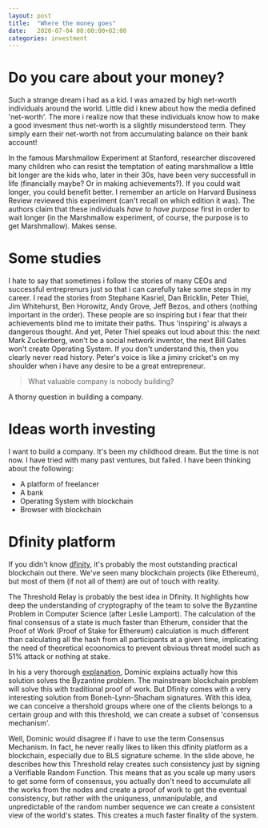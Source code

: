 ```yaml
---
layout: post
title:  "Where the money goes"
date:   2020-07-04 00:00:00+02:00
categories: investment
---
```


# Do you care about your money?
Such a strange dream i had as a kid. I was amazed by high net-worth individuals around the world. Little did i knew about how the media defined 'net-worth'. The more i realize now that these individuals know how to make a good invesment thus net-worth is a slightly misunderstood term. They simply earn their net-worth not from accumulating balance on their bank account!

In the famous Marshmallow Experiment at Stanford, researcher discovered many children who can resist the temptation of eating  marshmallow a little bit longer are the kids who, later in their 30s, have been very successfull in life (financially maybe? Or in making achievements?). 
If you could wait longer, you could benefit better. I remember an article on Harvard Business Review reviewed this experiment (can't recall on which edition it was). The authors claim that these individuals *have to have purpose* first in order to wait longer (in the Marshmallow experiment, of course, the purpose is to get Marshmallow).
Makes sense. 

# Some studies
I hate to say that sometimes i follow the stories of many CEOs and successful entreprenurs just so that i can carefully take some steps in my career. I read the stories from Stephane Kasriel, Dan Bricklin, Peter Thiel, Jim Whitehurst, Ben Horowitz, Andy Grove, Jeff Bezos, and others (nothing important in the order). 
These people are so inspiring but i fear that their achievements blind me to imitate their paths. Thus 'inspiring' is always a dangerous thought. And yet, Peter Thiel speaks out loud about this: the next Mark Zuckerberg, won't be a social network inventor, the next Bill Gates won't create Operating System. If you don't understand this, then you clearly never read history. 
Peter's voice is like a jiminy cricket's on my shoulder when i have any desire to be a great entrepreneur. 
> What valuable company is nobody building?

A thorny question in building a company.
# Ideas worth investing
I want to build a company. It's been my childhood dream. But the time is not now. I have tried with many past ventures, but failed. I have been thinking about the following: 
 - A platform of freelancer
 - A bank
 - Operating System with blockchain
 - Browser with blockchain

# Dfinity platform
If you didn't know [dfinity](https://dfinity.org/), it's probably the most outstanding practical blockchain out there. We've seen many blockchain projects (like Ethereum), but most of them (if not all of them) are out of touch with reality. 

The Threshold Relay is probably the best idea in Dfinity. It highlights how deep the understanding of cryptography of the team to solve the Byzantine Problem in Computer Science (after Leslie Lamport). The calculation of the final consensus of a state is much faster than Etherum, consider that the Proof of Work (Proof of Stake for Ethereum) calculation is much different than calculating all the hash from all participants at a given time, implicating the need of theoretical ecoonomics to prevent obvious threat model such as 51% attack or nothing at stake. 

In his a very thorough [explanation](https://assets.ctfassets.net/ywqk17d3hsnp/3alhREtaSkgaw2c0KAoYWE/57fada4d99a208a8dc31e37efabb6257/intro-dfinity-crypto.pdf), Dominic explains actually how this solution solves the Byzantine problem. The mainstream blockchain problem will solve this with traditional proof of work. But Dfinity comes with a very interesting solution from Boneh-Lynn-Shacham signatures. With this idea, we can conceive a thershold groups where one of the clients belongs to a certain group and with this threshold, we can create a subset of 'consensus mechanism'.

Well, Dominic would disagree if i have to use the term Consensus Mechanism. In fact, he never really likes to liken this dfinity platform as a blockchain, especially due to BLS signature scheme. In the slide above, he describes how this Threshold relay creates such consistency just by signing a Verifiable Random Function. This means that as you scale up many users to get some form of consensus, you actually don't need to accumulate all the works from the nodes and create a proof of work to get the eventual consistency, but rather with the uniquness, unmanipulable, and unpredictable of the random number sequence we can create a consistent view of the world's states.
This creates a much faster finality of the system.